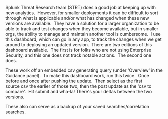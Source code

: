 Splunk Threat Research team (STRT) does a good job at keeping up with new analytics.  However, for smaller deployments it can be difficult to sort through what is applicable and/or what has changed when these new versions are available.  They have a solution for a larger organization to be able to track and test changes when they become available, but in smaller orgs, the ability to manage and maintain another tool is cumbersome.  I use this dashboard, which can go in any app, to track the changes when we get around to deploying an updated version.  There are two editions of this dashboard available.  The first is for folks who are not using Enterprise Security, and this one does not track notable actions.  The second one does.

These work off an embedded csv generating query (under 'Overview' in the Guidance panel).  To make this dashboard work, run this twice.  Once before and once after pushing the update.  Then select as the first source csv the earlier of those two, then the post update as the 'csv to compare'.  Hit submit and wha-la! There's your deltas between the two versions.

These also can serve as a backup of your saved searches/correlation searches.
